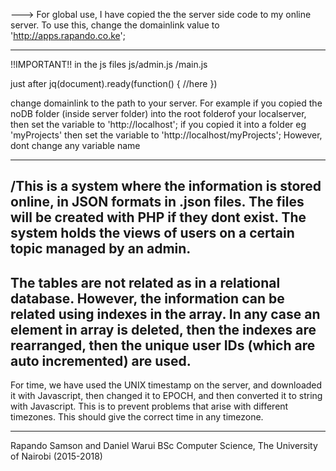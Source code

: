 --->
For global use, I have copied the the server side code to my online server. To use this, change the domainlink value to 'http://apps.rapando.co.ke';
________
!!IMPORTANT!!
in the js files
js/admin.js
  /main.js

 just after 
 	jq(document).ready(function() {
 	//here
 }) 

 change domainlink to the path to your server. For example if you copied the noDB folder (inside server folder) into the root folderof your localserver, then set the variable to
 'http://localhost';
 if you copied it into a folder eg 'myProjects'
 then set the variable to 'http://localhost/myProjects';
However, dont change any variable name



______________
/This is a system where the information is stored online, in JSON formats in .json files. The files will be created with PHP if they dont exist. The system holds the views of users on a certain topic managed by an admin.
-----
The tables are not related as in a relational database. However, the information can be related using indexes in the array. In any case an element in array is deleted, then the indexes are rearranged, then the unique user IDs (which are auto incremented) are used. 
----
For time, we have used the UNIX timestamp on the server, and downloaded it with Javascript, then changed it to EPOCH, and then converted it to string with Javascript. This is to prevent problems that arise with different timezones. This should give the correct time in any timezone.
______

Rapando Samson and Daniel Warui
BSc Computer Science, The University of Nairobi (2015-2018)